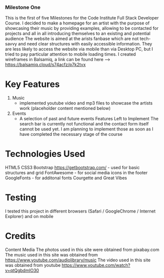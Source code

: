 ### Milestone One 
 This is the first of five Milestones for the Code Institute Full Stack Developer Course. I decided to make a homepage for an artist with the purpose of showcasing their music by providing examples, allowing to be contacted for projects and all in all introducing themselves to an existing and potential audience
 The website is aimed at the arists fanbase which are not tech-savvy and need clear structures with easily accessible information. They are less likely to access the website via mobile than via Desktop PC, but I tried to pay particular attention to mobile loading times. 
 I created wireframes in Balsamiq, a link can be found here --> https://balsamiq.cloud/s74acfz/p7k2tvx
 # Key Features
 1) Music
    - implemented youtube video and mp3 files to showcase the artists work (placeholder content mentioned below)
3) Events 
    - A selection of past and future events 
 Features Left to Implement
 The search bar is currently not functional and the contact form itself cannot be used yet. I am planning to implement those as soon as I have completed the necessary stage of the course
 # Technologies Used
 HTML5
CSS3
Bootstrap https://getbootstrap.com/ - used for basic structures and grid 
FontAwesome - for social media icons in the footer
GoogleFonts - for additonal fonts Courgette and Great Vibes
 # Testing
I tested this project in different browsers (Safari / GoogleChrome / Internet Explorer) and on mobile
 # Credits
 Content
 Media
The photos used in this site were obtained from pixabay.com
 The music used in this site was obtained from https://www.youtube.com/audiolibrary/music
 The video  used in this site was obtained from youtube https://www.youtube.com/watch?v=qtQgbdmIO30

